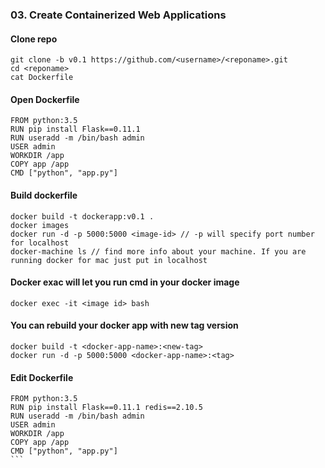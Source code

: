 ### 03. Create Containerized Web Applications

#### Clone repo
```
git clone -b v0.1 https://github.com/<username>/<reponame>.git
cd <reponame>
cat Dockerfile
```
#### Open Dockerfile
```
FROM python:3.5
RUN pip install Flask==0.11.1
RUN useradd -m /bin/bash admin
USER admin
WORKDIR /app
COPY app /app
CMD ["python", "app.py"]
```
#### Build dockerfile
```
docker build -t dockerapp:v0.1 .
docker images
docker run -d -p 5000:5000 <image-id> // -p will specify port number for localhost
docker-machine ls // find more info about your machine. If you are running docker for mac just put in localhost
```
#### Docker exac will let you run cmd in your docker image
```docker exec -it <image id> bash```
#### You can rebuild your docker app with new tag version
```
docker build -t <docker-app-name>:<new-tag>
docker run -d -p 5000:5000 <docker-app-name>:<tag>
```
#### Edit Dockerfile
````
FROM python:3.5
RUN pip install Flask==0.11.1 redis==2.10.5
RUN useradd -m /bin/bash admin
USER admin
WORKDIR /app
COPY app /app
CMD ["python", "app.py"]
```
